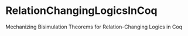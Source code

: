 # RelationChangingLogicsInCoq

Mechanizing Bisimulation Theorems for Relation-Changing Logics in Coq

